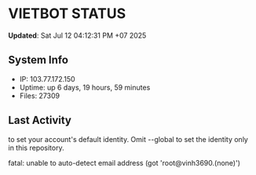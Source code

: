 # VIETBOT STATUS
**Updated**: Sat Jul 12 04:12:31 PM +07 2025

## System Info
- IP: 103.77.172.150
- Uptime: up 6 days, 19 hours, 59 minutes
- Files: 27309

## Last Activity

to set your account's default identity.
Omit --global to set the identity only in this repository.

fatal: unable to auto-detect email address (got 'root@vinh3690.(none)')
